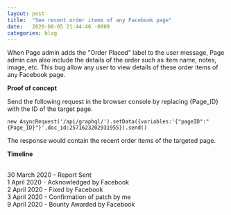 ```yaml
---
layout: post
title:  "See recent order items of any Facebook page"
date:   2020-08-05 21:44:46 -0800
categories: blog
---
```

When Page admin adds the "Order Placed" label to the user message, Page admin can also include the details of the order such as item name, notes, image, etc. This bug allow any user to view details of these order items of any Facebook page. 
<br />

**Proof of concept**

Send the following request in the browser console by replacing {Page_ID} with the ID of the target page.
```
new AsyncRequest('/api/graphql/').setData({variables:'{"pageID":"{Page_ID}"}',doc_id:2571623202931955}).send()
```

The response would contain the recent order items of the targeted page.

**Timeline**	
<br />

30 March 2020 - Report Sent\
1 April 2020 - Acknowledged by Facebook\
2 April 2020 - Fixed by Facebook\
3 April 2020 - Confirmation of patch by me\
9 April 2020 - Bounty Awarded by Facebook
